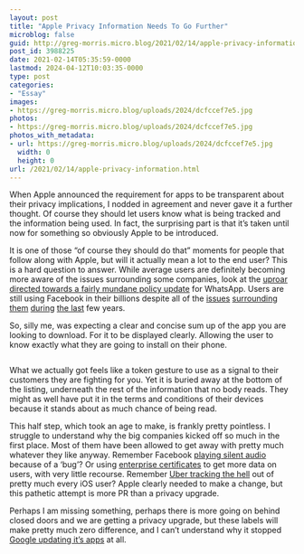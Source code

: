 ```yaml
---
layout: post
title: "Apple Privacy Information Needs To Go Further"
microblog: false
guid: http://greg-morris.micro.blog/2021/02/14/apple-privacy-information.html
post_id: 3988225
date: 2021-02-14T05:35:59-0000
lastmod: 2024-04-12T10:03:35-0000
type: post
categories:
- "Essay"
images:
- https://greg-morris.micro.blog/uploads/2024/dcfccef7e5.jpg
photos:
- https://greg-morris.micro.blog/uploads/2024/dcfccef7e5.jpg
photos_with_metadata:
- url: https://greg-morris.micro.blog/uploads/2024/dcfccef7e5.jpg
  width: 0
  height: 0
url: /2021/02/14/apple-privacy-information.html
---
```

<!--kg-card-begin: html--><p>When Apple announced the requirement for apps to be transparent about their privacy implications, I nodded in agreement and never gave it a further thought. Of course they should let users know what is being tracked and the information being used. In fact, the surprising part is that it’s taken until now for something so obviously Apple to be introduced.</p>
<p>It is one of those “of course they should do that” moments for people that follow along with Apple, but will it actually mean a lot to the end user? This is a hard question to answer. While average users are definitely becoming more aware of the issues surrounding some companies, look at the <a href="https://economictimes.indiatimes.com/magazines/panache/whatsapp-flap-shows-importance-of-message-platform-to-facebook/articleshow/80874101.cms">uproar directed towards a fairly mundane policy update</a> for WhatsApp. Users are still using Facebook in their billions despite all of the <a href="https://www.nytimes.com/2018/04/04/us/politics/cambridge-analytica-scandal-fallout.html">issues</a> <a href="https://www.businessinsider.com/facebook-civic-groups-internal-docs-capitol-riot-misinformation-hate-2021-2?r=US&amp;IR=T">surrounding</a> <a href="https://www.theverge.com/2019/2/25/18229714/cognizant-facebook-content-moderator-interviews-trauma-working-conditions-arizona">them</a> <a href="https://www.theverge.com/21444205/mark-in-the-middle">during</a> <a href="https://www.theverge.com/interface/2020/8/20/21375381/facebook-qanon-purge-content-policy-tide-pods">the last</a> few years.</p>
<p>So, silly me, was expecting a clear and concise sum up of the app you are looking to download. For it to be displayed clearly. Allowing the user to know exactly what they are going to install on their phone.</p>
<p><img src="uploads/2024/dcfccef7e5.jpg" alt="" /></p>
<p>What we actually got feels like a token gesture to use as a signal to their customers they are fighting for you. Yet it is buried away at the bottom of the listing, underneath the rest of the information that no body reads. They might as well have put it in the terms and conditions of their devices because it stands about as much chance of being read.</p>
<p>This half step, which took an age to make, is frankly pretty pointless. I struggle to understand why the big companies kicked off so much in the first place. Most of them have been allowed to get away with pretty much whatever they like anyway. Remember Facebook <a href="https://www.macstories.net/linked/the-background-data-and-battery-usage-of-facebooks-ios-app/">playing silent audio</a> because of a ‘bug’? Or using <a href="https://techcrunch.com/2019/01/29/facebook-project-atlas/">enterprise certificates</a> to get more data on users, with very little recourse. Remember <a href="https://www.theverge.com/2017/9/21/16343304/uber-location-tracking-opt-out-apple-ios11">Uber tracking the hell</a> out of pretty much every iOS user? Apple clearly needed to make a change, but this pathetic attempt is more PR than a privacy upgrade.</p>
<p>Perhaps I am missing something, perhaps there is more going on behind closed doors and we are getting a privacy upgrade, but these labels will make pretty much zero difference, and I can’t understand why it stopped <a href="https://9to5google.com/2021/02/12/google-youtube-iphone-update/">Google updating it’s apps</a> at all.</p>
<!--kg-card-end: html-->
